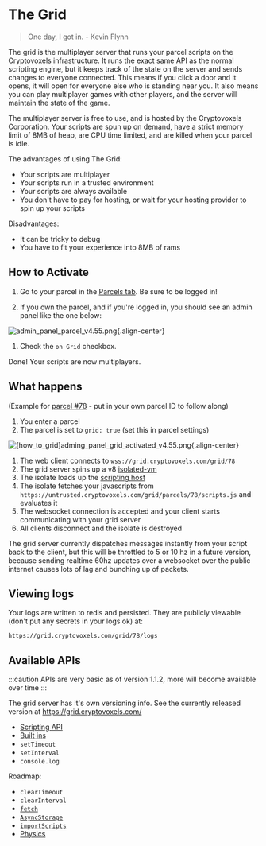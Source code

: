 # The Grid

> One day, I got in. - Kevin Flynn

The grid is the multiplayer server that runs your parcel scripts on the Cryptovoxels infrastructure. It runs the exact same API as the normal scripting engine, but it keeps track of the state on the server and sends changes to everyone connected. This means if you click a door and it opens, it will open for everyone else who is standing near you. It also means you can play multiplayer games with other players, and the server will maintain the state of the game.

The multiplayer server is free to use, and is hosted by the Cryptovoxels Corporation. Your scripts are spun up on demand, have a strict memory limit of 8MB of heap, are CPU time limited, and are killed when your parcel is idle.

The advantages of using The Grid:

* Your scripts are multiplayer
* Your scripts run in a trusted environment
* Your scripts are always available
* You don't have to pay for hosting, or wait for your hosting provider to spin up your scripts

Disadvantages:

* It can be tricky to debug
* You have to fit your experience into 8MB of rams

## How to Activate
1. Go to your parcel in the [Parcels tab](https://www.cryptovoxels.com/account/parcels). Be sure to be logged in!

2. If you own the parcel, and if you're logged in, you should see an admin panel like the one below:

![admin_panel_parcel_v4.55.png](/tutorials/admin_panel_parcel_v4.55.png){.align-center}

1. Check the `on Grid` checkbox.

Done! Your scripts are now multiplayers.

## What happens

(Example for [parcel #78](https://www.cryptovoxels.com/parcels/78) - put in your own parcel ID to follow along)

1. You enter a parcel
2. The parcel is set to `grid: true` (set this in parcel settings)

![[how_to_grid]adming_panel_grid_activated_v4.55.png](/tutorials/[how_to_grid]adming_panel_grid_activated_v4.55.png){.align-center}

1. The web client connects to `wss://grid.cryptovoxels.com/grid/78`
2. The grid server spins up a v8 [isolated-vm](https://www.npmjs.com/package/isolated-vm?activeTab=readme)
3. The isolate loads up the [scripting host](http://github.com/cryptovoxels/scripting)
4. The isolate fetches your javascripts from `https://untrusted.cryptovoxels.com/grid/parcels/78/scripts.js` and evaluates it
5. The websocket connection is accepted and your client starts communicating with your grid server
6. All clients disconnect and the isolate is destroyed

The grid server currently dispatches messages instantly from your script back to the client, but this will be throttled to 5 or 10 hz in a future version, because sending realtime 60hz updates over a websocket over the public internet causes lots of lag and bunching up of packets.

## Viewing logs

Your logs are written to redis and persisted. They are publicly viewable (don't put any secrets in your logs ok) at:

`https://grid.cryptovoxels.com/grid/78/logs`

## Available APIs

:::caution
APIs are very basic as of version 1.1.2, more will become available over time 
:::

The grid server has it's own versioning  info. See the currently released version at https://grid.cryptovoxels.com/

* [Scripting API](/docs/Scripting/)
* [Built ins](https://developer.mozilla.org/en-US/docs/Web/JavaScript/Reference/Global_Objects)
* `setTimeout`
* `setInterval`
* `console.log`

Roadmap:

* `clearTimeout`
* `clearInterval`
* [`fetch`](https://developer.mozilla.org/en-US/docs/Web/API/Fetch_API)
* [`AsyncStorage`](https://reactnative.dev/docs/asyncstorage.html)
* [`importScripts`](https://developer.mozilla.org/en-US/docs/Web/API/WorkerGlobalScope/importScripts)
* [Physics](https://schteppe.github.io/cannon.js/)
